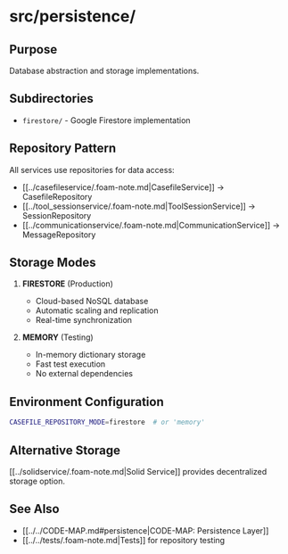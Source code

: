 # src/persistence/

## Purpose
Database abstraction and storage implementations.

## Subdirectories
- `firestore/` - Google Firestore implementation

## Repository Pattern
All services use repositories for data access:
- [[../casefileservice/.foam-note.md|CasefileService]] → CasefileRepository
- [[../tool_sessionservice/.foam-note.md|ToolSessionService]] → SessionRepository
- [[../communicationservice/.foam-note.md|CommunicationService]] → MessageRepository

## Storage Modes
1. **FIRESTORE** (Production)
   - Cloud-based NoSQL database
   - Automatic scaling and replication
   - Real-time synchronization
   
2. **MEMORY** (Testing)
   - In-memory dictionary storage
   - Fast test execution
   - No external dependencies

## Environment Configuration
```bash
CASEFILE_REPOSITORY_MODE=firestore  # or 'memory'
```

## Alternative Storage
[[../solidservice/.foam-note.md|Solid Service]] provides decentralized storage option.

## See Also
- [[../../CODE-MAP.md#persistence|CODE-MAP: Persistence Layer]]
- [[../../tests/.foam-note.md|Tests]] for repository testing
